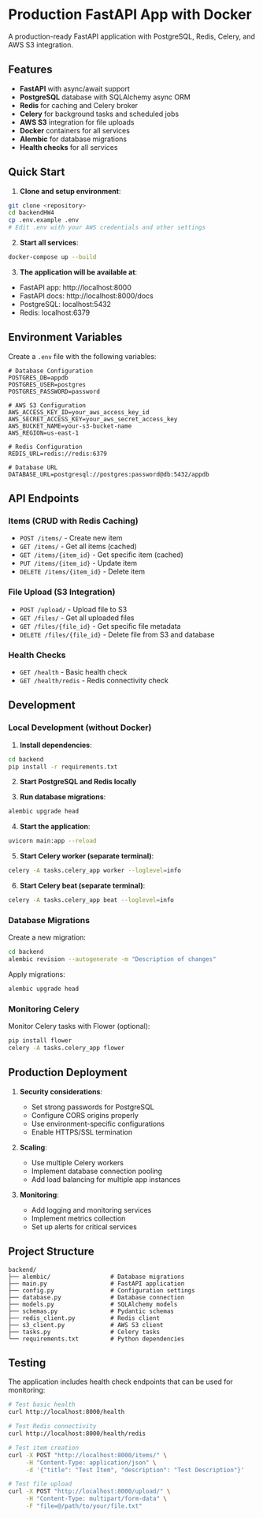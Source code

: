 # Production FastAPI App with Docker

A production-ready FastAPI application with PostgreSQL, Redis, Celery, and AWS S3 integration.

## Features

- **FastAPI** with async/await support
- **PostgreSQL** database with SQLAlchemy async ORM
- **Redis** for caching and Celery broker
- **Celery** for background tasks and scheduled jobs
- **AWS S3** integration for file uploads
- **Docker** containers for all services
- **Alembic** for database migrations
- **Health checks** for all services

## Quick Start

1. **Clone and setup environment**:
```bash
git clone <repository>
cd backendHW4
cp .env.example .env
# Edit .env with your AWS credentials and other settings
```

2. **Start all services**:
```bash
docker-compose up --build
```

3. **The application will be available at**:
- FastAPI app: http://localhost:8000
- FastAPI docs: http://localhost:8000/docs
- PostgreSQL: localhost:5432
- Redis: localhost:6379

## Environment Variables

Create a `.env` file with the following variables:

```env
# Database Configuration
POSTGRES_DB=appdb
POSTGRES_USER=postgres
POSTGRES_PASSWORD=password

# AWS S3 Configuration
AWS_ACCESS_KEY_ID=your_aws_access_key_id
AWS_SECRET_ACCESS_KEY=your_aws_secret_access_key
AWS_BUCKET_NAME=your-s3-bucket-name
AWS_REGION=us-east-1

# Redis Configuration
REDIS_URL=redis://redis:6379

# Database URL
DATABASE_URL=postgresql://postgres:password@db:5432/appdb
```

## API Endpoints

### Items (CRUD with Redis Caching)

- `POST /items/` - Create new item
- `GET /items/` - Get all items (cached)
- `GET /items/{item_id}` - Get specific item (cached)
- `PUT /items/{item_id}` - Update item
- `DELETE /items/{item_id}` - Delete item

### File Upload (S3 Integration)

- `POST /upload/` - Upload file to S3
- `GET /files/` - Get all uploaded files
- `GET /files/{file_id}` - Get specific file metadata
- `DELETE /files/{file_id}` - Delete file from S3 and database

### Health Checks

- `GET /health` - Basic health check
- `GET /health/redis` - Redis connectivity check

## Development

### Local Development (without Docker)

1. **Install dependencies**:
```bash
cd backend
pip install -r requirements.txt
```

2. **Start PostgreSQL and Redis locally**

3. **Run database migrations**:
```bash
alembic upgrade head
```

4. **Start the application**:
```bash
uvicorn main:app --reload
```

5. **Start Celery worker (separate terminal)**:
```bash
celery -A tasks.celery_app worker --loglevel=info
```

6. **Start Celery beat (separate terminal)**:
```bash
celery -A tasks.celery_app beat --loglevel=info
```

### Database Migrations

Create a new migration:
```bash
cd backend
alembic revision --autogenerate -m "Description of changes"
```

Apply migrations:
```bash
alembic upgrade head
```

### Monitoring Celery

Monitor Celery tasks with Flower (optional):
```bash
pip install flower
celery -A tasks.celery_app flower
```

## Production Deployment

1. **Security considerations**:
   - Set strong passwords for PostgreSQL
   - Configure CORS origins properly
   - Use environment-specific configurations
   - Enable HTTPS/SSL termination

2. **Scaling**:
   - Use multiple Celery workers
   - Implement database connection pooling
   - Add load balancing for multiple app instances

3. **Monitoring**:
   - Add logging and monitoring services
   - Implement metrics collection
   - Set up alerts for critical services

## Project Structure

```
backend/
├── alembic/                 # Database migrations
├── main.py                  # FastAPI application
├── config.py                # Configuration settings
├── database.py              # Database connection
├── models.py                # SQLAlchemy models
├── schemas.py               # Pydantic schemas
├── redis_client.py          # Redis client
├── s3_client.py             # AWS S3 client
├── tasks.py                 # Celery tasks
└── requirements.txt         # Python dependencies
```

## Testing

The application includes health check endpoints that can be used for monitoring:

```bash
# Test basic health
curl http://localhost:8000/health

# Test Redis connectivity
curl http://localhost:8000/health/redis

# Test item creation
curl -X POST "http://localhost:8000/items/" \
     -H "Content-Type: application/json" \
     -d '{"title": "Test Item", "description": "Test Description"}'

# Test file upload
curl -X POST "http://localhost:8000/upload/" \
     -H "Content-Type: multipart/form-data" \
     -F "file=@/path/to/your/file.txt"
``` 